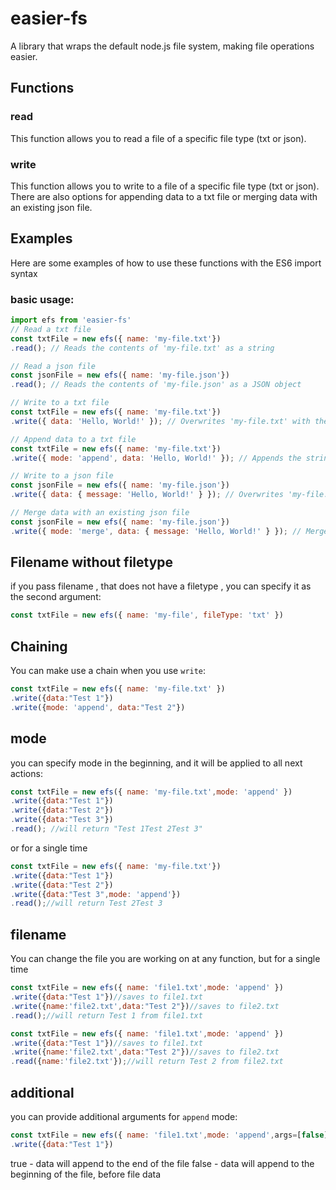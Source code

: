 
# easier-fs

A library that wraps the default node.js file system, making file operations easier.

## Functions

### read

This function allows you to read a file of a specific file type (txt or json).

### write

This function allows you to write to a file of a specific file type (txt or json). There are also options for appending data to a txt file or merging data with an existing json file.

## Examples
Here are some examples of how to use these functions with the ES6 import syntax
### basic usage:
```js
import efs from 'easier-fs'
// Read a txt file
const txtFile = new efs({ name: 'my-file.txt'})
.read(); // Reads the contents of 'my-file.txt' as a string

// Read a json file
const jsonFile = new efs({ name: 'my-file.json'})
.read(); // Reads the contents of 'my-file.json' as a JSON object

// Write to a txt file
const txtFile = new efs({ name: 'my-file.txt'})
.write({ data: 'Hello, World!' }); // Overwrites 'my-file.txt' with the string 'Hello, World!'

// Append data to a txt file
const txtFile = new efs({ name: 'my-file.txt'})
.write({ mode: 'append', data: 'Hello, World!' }); // Appends the string 'Hello, World!' to the end of 'my-file.txt'

// Write to a json file
const jsonFile = new efs({ name: 'my-file.json'})
.write({ data: { message: 'Hello, World!' } }); // Overwrites 'my-file.json' with the JSON object { message: 'Hello, World!' }

// Merge data with an existing json file
const jsonFile = new efs({ name: 'my-file.json'})
.write({ mode: 'merge', data: { message: 'Hello, World!' } }); // Merges the existing data in 'my-file.json' with the JSON object { message: 'Hello, World!' }

```
## Filename without filetype
if you pass filename , that does not have a filetype , you can specify it as the second argument:
```js
const txtFile = new efs({ name: 'my-file', fileType: 'txt' })
```
## Chaining
You can make use a chain when you use `write`:
```js
const txtFile = new efs({ name: 'my-file.txt' })
.write({data:"Test 1"})
.write({mode: 'append', data:"Test 2"})
```
## mode
you can specify mode in the beginning, and it will be applied to all next actions:
```js
const txtFile = new efs({ name: 'my-file.txt',mode: 'append' })
.write({data:"Test 1"})
.write({data:"Test 2"})
.write({data:"Test 3"})
.read(); //will return "Test 1Test 2Test 3"
```
or for a single time
```js
const txtFile = new efs({ name: 'my-file.txt'})
.write({data:"Test 1"})
.write({data:"Test 2"})
.write({data:"Test 3",mode: 'append'})
.read();//will return Test 2Test 3
```
## filename
You can change the file you are working on at any function, but for a single time
```js
const txtFile = new efs({ name: 'file1.txt',mode: 'append' })
.write({data:"Test 1"})//saves to file1.txt
.write({name:'file2.txt',data:"Test 2"})//saves to file2.txt
.read();//will return Test 1 from file1.txt
```
```js
const txtFile = new efs({ name: 'file1.txt',mode: 'append' })
.write({data:"Test 1"})//saves to file1.txt
.write({name:'file2.txt',data:"Test 2"})//saves to file2.txt
.read({name:'file2.txt'});//will return Test 2 from file2.txt
```
## additional
you can provide additional arguments for `append` mode:
```js
const txtFile = new efs({ name: 'file1.txt',mode: 'append',args=[false] })
.write({data:"Test 1"})
```
true - data will append to the end of the file
false - data will append to the beginning of the file, before file data